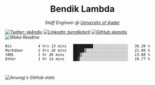 <h1 align="center"> Bendik Lambda </h1>
<p align="center"><em>Staff Engineer @ <a href="http://www.uia.no">University of Agder</a></p>



[![Twitter: sk4ndix](https://img.shields.io/twitter/follow/sk4ndix?style=social)](https://twitter.com/sk4ndix)
[![Linkedin: bendikdyrli](https://img.shields.io/badge/-bendikdyrli-blue?style=flat-square&logo=Linkedin&logoColor=white&link=https://www.linkedin.com/in/bendikdyrli/)](https://www.linkedin.com/in/bendikdyrli/)
[![GitHub skandix](https://img.shields.io/github/followers/skandix?label=follow&style=social)](https://github.com/skandix)
![Waka Readme](https://github.com/skandix/skandix/workflows/Waka%20Readme/badge.svg)


<!--START_SECTION:waka-->

```text
Nix            4 hrs 13 mins   █████████░░░░░░░░░░░░░░░░   36.39 %
Markdown       2 hrs 26 mins   █████▒░░░░░░░░░░░░░░░░░░░   21.06 %
YAML           1 hr 36 mins    ███▒░░░░░░░░░░░░░░░░░░░░░   13.88 %
Other          1 hr 14 mins    ██▓░░░░░░░░░░░░░░░░░░░░░░   10.77 %
```

<!--END_SECTION:waka-->

  <br>
  
![Anurag's GitHub stats](https://github-readme-stats.vercel.app/api?username=skandix&show_icons=true&theme=tokyonight)


